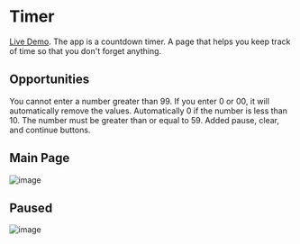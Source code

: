 # Timer
[Live Demo](https://cheerful-palmier-41e606.netlify.app). 
The app is a countdown timer. A page that helps you keep track of time so that you don't forget anything.

## Opportunities
You cannot enter a number greater than 99. If you enter 0 or 00, it will automatically remove the values. Automatically 0 if the number is less than 10. The number must be greater than or equal to 59. Added pause, clear, and continue buttons.

## Main Page
![image](https://user-images.githubusercontent.com/105386597/201340718-8ef55a0d-9fb9-4a68-9eb4-fd6605c89b6d.png)

## Paused
![image](https://user-images.githubusercontent.com/105386597/201340761-c59bb552-8d89-42b8-8f6a-0edc50b1bc29.png)
